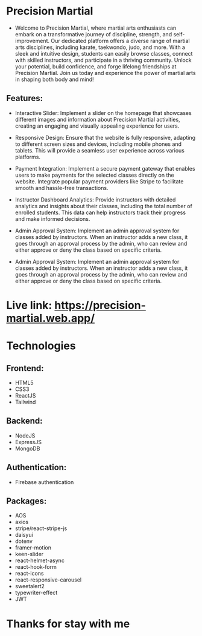 # Precision Martial

- Welcome to Precision Martial, where martial arts enthusiasts can embark on a transformative journey of discipline, strength, and self-improvement. Our dedicated platform offers a diverse range of martial arts disciplines, including karate, taekwondo, judo, and more. With a sleek and intuitive design, students can easily browse classes, connect with skilled instructors, and participate in a thriving community. Unlock your potential, build confidence, and forge lifelong friendships at Precision Martial. Join us today and experience the power of martial arts in shaping both body and mind!

## Features:

- Interactive Slider: Implement a slider on the homepage that showcases different images and information about Precision Martial activities, creating an engaging and visually appealing experience for users.

- Responsive Design: Ensure that the website is fully responsive, adapting to different screen sizes and devices, including mobile phones and tablets. This will provide a seamless user experience across various platforms.

- Payment Integration: Implement a secure payment gateway that enables users to make payments for the selected classes directly on the website. Integrate popular payment providers like Stripe to facilitate smooth and hassle-free transactions.

- Instructor Dashboard Analytics: Provide instructors with detailed analytics and insights about their classes, including the total number of enrolled students. This data can help instructors track their progress and make informed decisions.

- Admin Approval System: Implement an admin approval system for classes added by instructors. When an instructor adds a new class, it goes through an approval process by the admin, who can review and either approve or deny the class based on specific criteria.

- Admin Approval System: Implement an admin approval system for classes added by instructors. When an instructor adds a new class, it goes through an approval process by the admin, who can review and either approve or deny the class based on specific criteria.

# Live link:  https://precision-martial.web.app/
# Technologies
## Frontend:
- HTML5
- CSS3
- ReactJS
- Tailwind
## Backend:
- NodeJS
- ExpressJS
- MongoDB
## Authentication:
- Firebase authentication
## Packages:
- AOS
- axios
- stripe/react-stripe-js
- daisyui
- dotenv
- framer-motion
- keen-slider
- react-helmet-async
- react-hook-form
- react-icons
- react-responsive-carousel
- sweetalert2
- typewriter-effect
- JWT

# Thanks for stay with me
